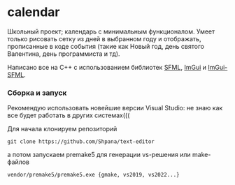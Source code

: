 # calendar

Школьный проект; календарь с минимальным функционалом. Умеет только рисовать сетку из дней в выбранном году и отображать, прописанные в коде события (такие как Новый год, день святого Валентина, день программиста и тд).

Написано все на C++ с использованием библиотек [SFML](https://github.com/SFML/SFML), [ImGui](https://github.com/ocornut/imgui) и [ImGui-SFML](https://github.com/SFML/imgui-sfml).

### Сборка и запуск
Рекомендую использовать новейшие версии Visual Studio: не знаю как все будет работать в других системах(((

Для начала клонируем репозиторий 
```
git clone https://github.com/Shpana/text-editor
```
а потом запускаем premake5 для генерации vs-решения или make-файлов
```
vendor/premake5/premake5.exe {gmake, vs2019, vs2022...}
```

